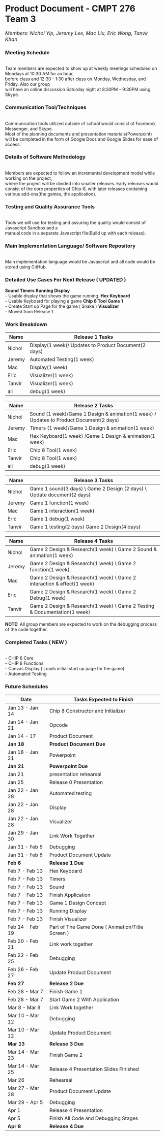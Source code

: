 # **Product Document** - CMPT 276 Team 3
_<font size = "3">
   Members: Nichol Yip, Jeremy Lee, Mac Liu, Eric Wong, Tanvir Khan
</font>_

### __Meeting Schedule__
<br>    Team members are expected to show up at weekly meetings scheduled on Mondays at 10:30 AM for an hour,
<br>    before class and 12:30 - 1:30 after class on Monday, Wednesday, and Friday. Also our group
<br>    will have an online discussion Saturday night at 8:30PM - 9:30PM using Skype.

### __Communication Tool/Techniques__

<br>    Communication tools utilized outside of school would consist of Facebook Messenger, and Skype.
<br>    Most of the planning documents and presentation materials(Powerpoint) will be completed in the form of Google Docs and Google Slides for ease of access.

### __Details of Software Methodology__

<br>    Members are expected to follow an incremental development model while working on the project,
<br>    where the project will be divided into smaller releases. Early releases would consist of the core properties of Chip-8, with later releases containing various add-ons(the games, the application).

### __Testing and Quality Assurance Tools__

<br>    Tools we will use for testing and assuring the quality would consist of  Javascript Sandbox and a
<br>    manual code in a separate Javascript file(Build up with each release).

### __Main Implementation Language/ Software Repository__

<br>   Main implementation language would be Javascript and all code would be stored using GitHub.

### __Detailed Use Cases For Next Release ( UPDATED )__

**Sound**
**Timers**
**Running Display**
<br> - Usable display that shows the game running.
**Hex Keyboard**
<br> - Usable Keyboard for playing a game
**Chip 8 Tool**
**Game 1**
<br> - Create Start up Page for the game ( Snake )
**Visualizer**
<br> - Moved from Release 1

### __Work Breakdown__

| Name   | Release 1 Tasks |
| ------ | --------------- |
| Nichol | Display(1 week)/ Updates to Product Document(2 days) |
| Jeremy | Automated Testing(1 week) |
| Mac    | Display(1 week) |
| Eric   | Visualizer(1 week) |
| Tanvir | Visualizer(1 week) |
| all    | debug(1 week)   |

| Name   | Release 2 Tasks |
| ------ | --------------- |
| Nichol | Sound (1 week)/Game 1 Design & animation(1 week) / Updates to Product Document(2 days) |
| Jeremy | Timers (1 week)/Game 1 Design & animation(1 week)|
| Mac    | Hex Keyboard(1 week) /Game 1 Design & animation(1 week)|
| Eric   | Chip 8 Tool(1 week)     |
| Tanvir | Chip 8 Tool(1 week)     |
| all    | debug(1 week)|

| Name   | Release 3 Tasks |
| ------ | --------------- |
| Nichol | Game 1 sound(3 days) \ Game 2 Design (2 days) \ Update document(2 days)|
| Jeremy | Game 1 function(1 week)  |
| Mac    | Game 1 interaction(1 week) |
| Eric   | Game 1 debug(1 week) |
| Tanvir | Game 1 testing(2 days) Game 2 Design(4 days) |

| Name   | Release 4 Tasks |
| ------ | --------------- |
| Nichol | Game 2 Design & Research(1 week) \ Game 2 Sound & animation(1 week)          |
| Jeremy | Game 2 Design & Research(1 week) \ Game 2 function(1 week)             |
| Mac    | Game 2 Design & Research(1 week) \ Game 2 interaction & effect(1 week)           |
| Eric   | Game 2 Design & Research(1 week)  \ Game 2 Debug(1 week)          |
| Tanvir | Game 2 Design & Research(1 week)  \ Game 2 Testing & Documentation(1 week)          |

**NOTE:** All group members are expected to work on the debugging process of the code together.

### __Completed Tasks ( NEW )__

<br> - CHIP 8 Core
<br> - CHIP 8 Functions
<br> - Canvas Display ( Loads initial start up page for the game)
<br> - Automated Testing

### __Future Schedules__

| Date  | Tasks Expected to Finish  |
| ----  | ------------------------  |
| Jan 13 - Jan 14 | Chip 8 Constructor and Initializer |
| Jan 14 - Jan 21 | Opcode |
| Jan 14 - 17 | Product Document |
| **Jan 18** | **Product Document Due** |
| Jan 18 - Jan 21 | Powerpoint |
| **Jan 21** | **Powerpoint Due** |
| Jan 21 | presentation rehearsal|
| Jan 25 | Release 0 Presentation |
| Jan 22 - Jan 28 | Automated testing |
| Jan 22 - Jan 28 | Display |
| Jan 22 - Jan 28 | Visualizer |
| Jan 29 - Jan 30 | Link Work Together |
| Jan 31 - Feb 6 | Debugging |
| Jan 31 - Feb 6 | Product Document Update |
| **Feb 6** | **Release 1 Due** |
| Feb 7 - Feb 13 | Hex Keyboard |
| Feb 7 - Feb 13 | Timers |
| Feb 7 - Feb 13 | Sound |
| Feb 7 - Feb 13 | Finish Application |
| Feb 7 - Feb 13 | Game 1 Design Concept |
| Feb 7 - Feb 13 | Running Display | **( NEW )**
| Feb 7 - Feb 13 | Finish Visualizer | **( NEW )**
| Feb 14 - Feb 19 | Part of The Game Done ( Animation/Title Screen ) |
| Feb 20 - Feb 21 | Link work together |
| Feb 22 - Feb 25 | Debugging |
| Feb 26 - Feb 27 | Update Product Document |
| **Feb 27** | **Release 2 Due** |
| Feb 28 - Mar 7 | Finish Game 1 |
| Feb 28 - Mar 7 | Start Game 2 With Application |
| Mar 8 - Mar 9 | Link Work together |
| Mar 10 - Mar 12 | Debugging |
| Mar 10 - Mar 12  | Update Product Document |
| **Mar 13** | **Release 3 Due** |
| Mar 14 - Mar 23 | Finish Game 2 |
| Mar 14 - Mar 25 | Release 4 Presentation Slides Finished |
| Mar 26 | Rehearsal |
| Mar 27 - Mar 28 | Product Document Update |
| Mar 29 - Apr 5  | Debugging |
| Apr 1 | Release 4 Presentation |
| Apr 5 | Finish All Code and Debugging Stages |
| **Apr 8** | **Release 4 Due** |

